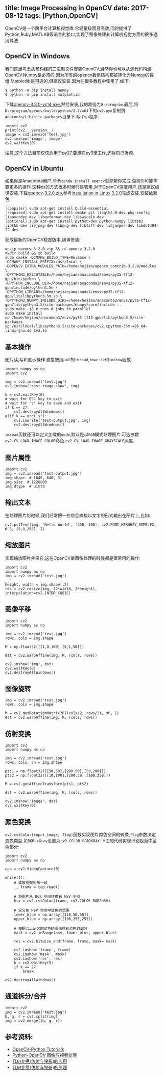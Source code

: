 title: Image Processing in OpenCV
date: 2017-08-12
tags: [Python,OpenCV]
---
OpenCV是一个跨平台计算机视觉库,它轻量级而且高效,同时提供了Python,Ruby,MATLAB等语言的接口,实现了图像处理和计算机视觉方面的很多通用算法.

<!--more-->
## OpenCV in Windows
我们这里考虑从预构建的二进制文件安装OpenCV,当然你也可以从源代码构建OpenCV.Numpy是必须的,因为所有的opencv数组结构都被转化为Numpy的数组.Matplotlib是可选的,但建议安装,因为在很多教程中使用了.如下:

```
$ python -m pip install numpy
$ python -m pip install matplotlib
```

下载[opencv-3.3.0-vc14.exe](http://opencv.org/releases.html),然后安装,我的路径为`D:/program`.最后,将`D:/program/opencv/build/python/2.7/x64`下的`cv2.pyd`复制到`Anaconda/Lib/site-packages`目录下.写个小程序:

```
import cv2
print(cv2.__version__)
image = cv2.imread('test.jpg')
cv2.imshow('image', image)
cv2.waitKey(0)
```

注意,这个方法目前仅仅适用于py27,要想在py3里工作,还得自己折腾.

## OpenCV in Ubuntu
如果你是Anaconda用户,命令`conda install opencv`就能帮你完成.否则你可能需要更多的操作.这种ez的方式很多时候时是管用,对于OpenCV深度用户,还是建议编译安装.下载[opencv-3.2.0.zip](http://opencv.org/releases.html),参考[Installation in Linux 3.2.0](http://docs.opencv.org/3.2.0/d7/d9f/tutorial_linux_install.html)完成安装.安装依赖包:
```
[compiler] sudo apt-get install build-essential
[required] sudo apt-get install cmake git libgtk2.0-dev pkg-config libavcodec-dev libavformat-dev libswscale-dev
[optional] sudo apt-get install python-dev python-numpy libtbb2 libtbb-dev libjpeg-dev libpng-dev libtiff-dev libjasper-dev libdc1394-22-dev
```

获取最新的OpenCV稳定版本,编译安装:
```
unzip opencv-3.2.0.zip && cd opencv-3.2.0
mkdir build && cd build
sudo cmake -DCMAKE_BUILD_TYPE=Release \
-DCMAKE_INSTALL_PREFIX=/usr/local \
-DOPENCV_EXTRA_MODULES_PATH=/home/hejian/opencv_contrib-3.2.0/modules \
-DPYTHON3_EXECUTABLE=/home/hejian/anaconda3/envs/py35-tf12-gpu/bin/python \
-DPYTHON_INCLUDE_DIR=/home/hejian/anaconda3/envs/py35-tf12-gpu/include/python3.5m \
-DPYTHON_LIBRARY=/home/hejian/anaconda3/envs/py35-tf12-gpu/lib/libpython3.5m.so \
-DPYTHON3_NUMPY_INCLUDE_DIRS=/home/hejian/anaconda3/envs/py35-tf12-gpu/lib/python3.5/site-packages/numpy/core/include ..
sudo make -j8 # runs 8 jobs in parallel
sudo make install
cd /home/hejian/anaconda3/envs/py35-tf12-gpu/lib/python3.5/site-packages
cp /usr/local/lib/python3.5/site-packages/cv2.cpython-35m-x86_64-linux-gnu.so cv2.so
```

## 基本操作
图片读,写和显示操作.直接使用cv2的`imread`,`imwrite`和`imshow`函数:
```
import numpy as np
import cv2

img = cv2.imread('test.jpg')
cv2.imshow('test-image-show', img)

k = cv2.waitKey(0)
# wait for ESC key to exit
# wait for 's' key to save and exit
if k == 27:
    cv2.destroyAllWindows()
elif k == ord('s'):
    cv2.imwrite('test-output.jpg', img)
    cv2.destroyAllWindows()
```

`imread`函数还可以定义加载的`mode`,默认是以`RGB`模式处理图片.可选参数`cv2.CV_LOAD_IMAGE_COLOR`彩色,`cv2.CV_LOAD_IMAGE_GRAYSCALE`灰度.

## 图片属性
```
import cv2
img = cv2.imread('test-output.jpg')
img.shape  # (640, 640, 3)
img.size  # 1228800
img.dtype  # uint8
```

## 输出文本
在处理图片的时候,我们经常把一些信息直接以文字的形式输出在图片上,比如:
```
cv2.putText(img, 'Hello World', (300, 100), cv2.FONT_HERSHEY_SIMPLEX, 0.5, (0,0,255), 2)
```

## 缩放图片
实现缩放图片并保存,这在OpenCV做图像处理的时候都是很常用的操作:
```
import cv2
import numpy as np
img = cv2.imread('test.jpg')

height, width = img.shape[:2]
res = cv2.resize(img, (2*width, 2*height), interpolation=cv2.INTER_CUBIC)
```

## 图像平移
```
import cv2
import numpy as np

img = cv2.imread('test.jpg')
rows, cols = img.shape

M = np.float32([[1,0,100],[0,1,50]])

dst = cv2.warpAffine(img, M, (cols, rows))

cv2.imshow('img', dst)
cv2.waitKey(0)
cv2.destroyAllWindows()
```

## 图像旋转
```
img = cv2.imread('test.jpg')
rows, cols = img.shape

M = cv2.getRotationMatrix2D((cols/2, rows/2), 90, 1)
dst = cv2.warpAffine(img, M, (cols, rows))
```

## 仿射变换
```
import cv2
import numpy as np

img = cv2.imread('test.jpg')
rows, cols, ch = img.shape

pts1 = np.float32([[50,50],[200,50],[50,200]])
pts2 = np.float32([[10,100],[200,50],[100,250]])

M = cv2.getAffineTransform(pts1, pts2)

dst = cv2.warpAffine(img, M, (cols, rows))

cv2.imshow('image', dst)
cv2.waitKey(0)
```

## 颜色变换
`cv2.cvtColor(input_image, flag)`函数实现图片颜色空间的转换,`flag`参数决定变换类型.如`BGR->Gray`设置为`cv2.COLOR_BGR2GRAY`.下面的代码实现识别视频中蓝色部分:
```
import cv2
import numpy as np

cap = cv2.VideoCapture(0)

while(1):
    # 读取视频的每一帧
    _, frame = cap.read()

    # 将图片从 BGR 空间转换到 HSV 空间
    hsv = cv2.cvtColor(frame, cv2.COLOR_BGR2HSV)

    # 定义在 HSV 空间中蓝色的范围
    lower_blue = np.array([110,50,50])
    upper_blue = np.array([130,255,255])

    # 根据以上定义的蓝色的阈值得到蓝色的部分
    mask = cv2.inRange(hsv, lower_blue, upper_blue)

    res = cv2.bitwise_and(frame, frame, mask= mask)

    cv2.imshow('frame', frame)
    cv2.imshow('mask', mask)
    cv2.imshow('res', res)
    k = cv2.waitKey(5)
    if k == 27:
        break

cv2.destroyAllWindows()
```

## 通道拆分/合并
```
import cv2
img = cv2.imread('test.jpg')
b, g, r = cv2.split(img)
img = cv2.merge((b, g, r))
```

## 参考资料:
- [OpenCV-Python Tutorials](https://docs.opencv.org/3.3.1/d6/d00/tutorial_py_root.html)
- [Python-OpenCV 图像与视频处理](https://segmentfault.com/a/1190000003742481)
- [几何变换(仿射与投影)的应用](http://blog.csdn.net/a352611/article/details/51418178)
- [几何变换(仿射与投影)的原理](http://blog.csdn.net/a352611/article/details/51417779)
